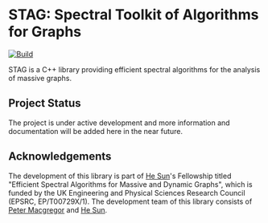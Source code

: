 # STAG: Spectral Toolkit of Algorithms for Graphs

[![Build](https://github.com/pmacg/stag/actions/workflows/github-actions-test.yml/badge.svg?branch=main)](https://github.com/pmacg/stag/actions/workflows/github-actions-test.yml)

STAG is a C++ library providing efficient spectral algorithms for the analysis of massive graphs.

## Project Status
The project is under active development and more information and documentation will be added here in the near future.

## Acknowledgements
The development of this library is part of [He Sun](https://homepages.inf.ed.ac.uk/hsun4/index.html)'s Fellowship  titled "Efficient Spectral Algorithms for Massive and Dynamic Graphs", which is funded by the UK Engineering and Physical Sciences Research Council (EPSRC, EP/T00729X/1). The development team of this library consists of [Peter Macgregor](https://pmacg.github.io/index.html) and [He Sun](https://homepages.inf.ed.ac.uk/hsun4/index.html).
